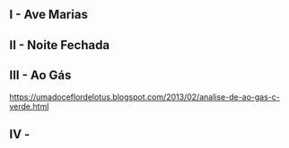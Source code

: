 ## I - Ave Marias
## II - Noite Fechada
## III - Ao Gás
https://umadoceflordelotus.blogspot.com/2013/02/analise-de-ao-gas-c-verde.html
## IV - 